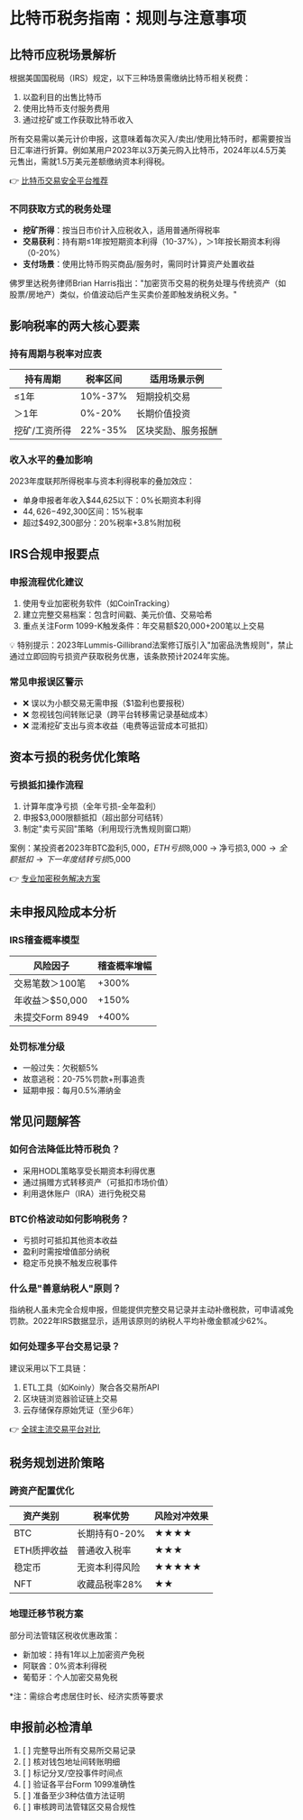 # 比特币税务指南：规则与注意事项

## 比特币应税场景解析

根据美国国税局（IRS）规定，以下三种场景需缴纳比特币相关税费：
1. 以盈利目的出售比特币
2. 使用比特币支付服务费用
3. 通过挖矿或工作获取比特币收入

所有交易需以美元计价申报，这意味着每次买入/卖出/使用比特币时，都需要按当日汇率进行折算。例如某用户2023年以3万美元购入比特币，2024年以4.5万美元售出，需就1.5万美元差额缴纳资本利得税。

👉 [比特币交易安全平台推荐](https://bit.ly/okx_welcome)

### 不同获取方式的税务处理
- **挖矿所得**：按当日市价计入应税收入，适用普通所得税率
- **交易获利**：持有期≤1年按短期资本利得（10-37%），＞1年按长期资本利得（0-20%）
- **支付场景**：使用比特币购买商品/服务时，需同时计算资产处置收益

佛罗里达税务律师Brian Harris指出："加密货币交易的税务处理与传统资产（如股票/房地产）类似，价值波动后产生买卖价差即触发纳税义务。"

## 影响税率的两大核心要素

### 持有周期与税率对应表
| 持有周期        | 税率区间     | 适用场景示例              |
|-----------------|------------|-------------------------|
| ≤1年            | 10%-37%    | 短期投机交易              |
| ＞1年           | 0%-20%     | 长期价值投资              |
| 挖矿/工资所得   | 22%-35%    | 区块奖励、服务报酬        |

### 收入水平的叠加影响
2023年度联邦所得税率与资本利得税率的叠加效应：
- 单身申报者年收入$44,625以下：0%长期资本利得
- $44,626-$492,300区间：15%税率
- 超过$492,300部分：20%税率+3.8%附加税

## IRS合规申报要点

### 申报流程优化建议
1. 使用专业加密税务软件（如CoinTracking）
2. 建立完整交易档案：包含时间戳、美元价值、交易哈希
3. 重点关注Form 1099-K触发条件：年交易额$20,000+200笔以上交易

💡 特别提示：2023年Lummis-Gillibrand法案修订版引入"加密品洗售规则"，禁止通过立即回购亏损资产获取税务优惠，该条款预计2024年实施。

### 常见申报误区警示
- ❌ 误以为小额交易无需申报（$1盈利也要报税）
- ❌ 忽视钱包间转账记录（跨平台转移需记录基础成本）
- ❌ 混淆挖矿支出与资本收益（电费等运营成本可抵扣）

## 资本亏损的税务优化策略

### 亏损抵扣操作流程
1. 计算年度净亏损（全年亏损-全年盈利）
2. 申报$3,000限额抵扣（超出部分可结转）
3. 制定"卖亏买回"策略（利用现行洗售规则窗口期）

案例：某投资者2023年BTC盈利$5,000，ETH亏损$8,000
→ 净亏损$3,000 → 全额抵扣 → 下一年度结转亏损$5,000

👉 [专业加密税务解决方案](https://bit.ly/okx_welcome)

## 未申报风险成本分析

### IRS稽查概率模型
| 风险因子          | 稽查概率增幅 |
|-------------------|------------|
| 交易笔数＞100笔    | +300%      |
| 年收益＞$50,000    | +150%      |
| 未提交Form 8949   | +400%      |

### 处罚标准分级
- 一般过失：欠税额5%
- 故意逃税：20-75%罚款+刑事追责
- 延期申报：每月0.5%滞纳金

## 常见问题解答

### 如何合法降低比特币税负？
- 采用HODL策略享受长期资本利得优惠
- 通过捐赠方式转移资产（可抵扣市场价值）
- 利用退休账户（IRA）进行免税交易

### BTC价格波动如何影响税务？
- 亏损时可抵扣其他资本收益
- 盈利时需按增值部分纳税
- 稳定币兑换不触发应税事件

### 什么是"善意纳税人"原则？
指纳税人虽未完全合规申报，但能提供完整交易记录并主动补缴税款，可申请减免罚款。2022年IRS数据显示，适用该原则的纳税人平均补缴金额减少62%。

### 如何处理多平台交易记录？
建议采用以下工具链：
1. ETL工具（如Koinly）聚合各交易所API
2. 区块链浏览器验证链上交易
3. 云存储保存原始凭证（至少6年）

👉 [全球主流交易平台对比](https://bit.ly/okx_welcome)

## 税务规划进阶策略

### 跨资产配置优化
| 资产类别      | 税率优势          | 风险对冲效果 |
|--------------|------------------|------------|
| BTC          | 长期持有0-20%     | ★★★★       |
| ETH质押收益  | 普通收入税率      | ★★★        |
| 稳定币       | 无资本利得风险    | ★★★★★      |
| NFT          | 收藏品税率28%     | ★★         |

### 地理迁移节税方案
部分司法管辖区税收优惠政策：
- 新加坡：持有1年以上加密资产免税
- 阿联酋：0%资本利得税
- 葡萄牙：个人加密交易免税

*注：需综合考虑居住时长、经济实质等要求

## 申报前必检清单

1. [ ] 完整导出所有交易所交易记录
2. [ ] 核对钱包地址间转账明细
3. [ ] 标记分叉/空投事件时间点
4. [ ] 验证各平台Form 1099准确性
5. [ ] 准备至少3种估值方法证明
6. [ ] 审核跨司法管辖区交易合规性
